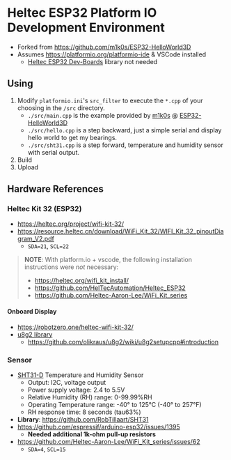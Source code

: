 # Heltec ESP32 Platform IO Development Environment

- Forked from https://github.com/m1k0s/ESP32-HelloWorld3D
- Assumes https://platformio.org/platformio-ide & VSCode installed
  - [Heltec ESP32 Dev-Boards](https://registry.platformio.org/libraries/heltecautomation/Heltec%20ESP32%20Dev-Boards) library not needed

## Using

1. Modify `platformio.ini`'s `src_filter` to execute the `*.cpp` of your choosing in the `/src` directory.
   - `./src/main.cpp` is the example provided by [m1k0s](https://github.com/m1k0s) @ [ESP32-HelloWorld3D](https://github.com/m1k0s/ESP32-HelloWorld3D)
   - `./src/hello.cpp` is a step backward, just a simple serial and display hello world to get my bearings.
   - `./src/sht31.cpp` is a step forward, temperature and humidity sensor with serial output.
2. Build
3. Upload

## Hardware References

### Heltec Kit 32 (ESP32)

- https://heltec.org/project/wifi-kit-32/
- https://resource.heltec.cn/download/WiFi_Kit_32/WIFI_Kit_32_pinoutDiagram_V2.pdf
  - `SDA=21`, `SCL=22`

> **NOTE**: With platform.io + vscode, the following installation instructions were _not_ necessary:
>
> - https://heltec.org/wifi_kit_install/
> - https://github.com/HelTecAutomation/Heltec_ESP32
> - https://github.com/Heltec-Aaron-Lee/WiFi_Kit_series

#### Onboard Display

- https://robotzero.one/heltec-wifi-kit-32/
- [u8g2 library](https://github.com/olikraus/u8g2)
  - https://github.com/olikraus/u8g2/wiki/u8g2setupcpp#introduction

### Sensor

- [SHT31-D](https://www.amazon.com/gp/product/B07ZSZW92J/ref=ppx_yo_dt_b_search_asin_title?ie=UTF8&psc=1) Temperature and Humidity Sensor
  - Output: I2C, voltage output
  - Power supply voltage: 2.4 to 5.5V
  - Relative Humidity (RH) range: 0-99.99%RH
  - Operating Temperature range: -40° to 125°C (-40° to 257°F)
  - RH response time: 8 seconds (tau63%)
- **Library**: https://github.com/RobTillaart/SHT31
- https://github.com/espressif/arduino-esp32/issues/1395
  - **Needed additional 1k-ohm pull-up resistors**
- https://github.com/Heltec-Aaron-Lee/WiFi_Kit_series/issues/62
  - `SDA=4`, `SCL=15`
